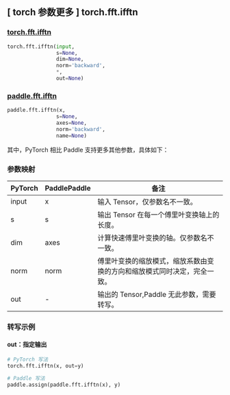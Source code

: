 ## [ torch 参数更多 ] torch.fft.ifftn

### [torch.fft.ifftn](https://pytorch.org/docs/stable/generated/torch.fft.ifftn.html?highlight=ifftn#torch.fft.ifftn)

```python
torch.fft.ifftn(input,
                s=None,
                dim=None,
                norm='backward',
                *,
                out=None)
```

### [paddle.fft.ifftn](https://www.paddlepaddle.org.cn/documentation/docs/zh/develop/api/paddle/fft/ifftn_cn.html)

```python
paddle.fft.ifftn(x,
                s=None,
                axes=None,
                norm='backward',
                name=None)
```

其中，PyTorch 相比 Paddle 支持更多其他参数，具体如下：
### 参数映射
| PyTorch       | PaddlePaddle | 备注                                                   |
| ------------- | ------------ | ------------------------------------------------------ |
| input         | x            |输入 Tensor，仅参数名不一致。                            |
| s             | s            |输出 Tensor 在每一个傅里叶变换轴上的长度。               |
| dim           | axes         |计算快速傅里叶变换的轴。仅参数名不一致。                  |
| norm           |norm          |傅里叶变换的缩放模式，缩放系数由变换的方向和缩放模式同时决定，完全一致。|
| out            | -            |输出的 Tensor,Paddle 无此参数，需要转写。  |

### 转写示例
#### out：指定输出
```python
# PyTorch 写法
torch.fft.ifftn(x, out=y)

# Paddle 写法
paddle.assign(paddle.fft.ifftn(x), y)
```
